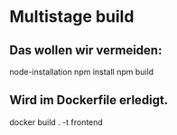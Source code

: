 # Multistage build

## Das wollen wir vermeiden:
node-installation
npm install
npm build

## Wird im Dockerfile erledigt.
docker build . -t frontend

